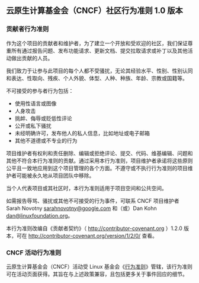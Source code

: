 云原生计算基金会（CNCF）社区行为准则 1.0 版本
---------------------------------------------

### 贡献者行为准则

作为这个项目的贡献者和维护者，为了建立一个开放和受欢迎的社区，我们保证尊重所有通过报告问题、发布功能请求、更新文档、提交拉取请求或补丁以及其他活动做出贡献的人员。

我们致力于让参与此项目的每个人都不受骚扰，无论其经验水平、性别、性别认同和表达、性取向、残疾、个人外貌、体型、人种、种族、年龄、宗教或国籍等。

不可接受的参与者行为包括：

-	使用性语言或图像
-	人身攻击
-	挑衅、侮辱或贬低性评论
-	公开或私下骚扰
-	未经明确许可，发布他人的私人信息，比如地址或电子邮箱
-	其他不道德或不专业的行为

项目维护者有权利和责任删除、编辑或拒绝评论、提交、代码、维基编辑、问题和其他不符合本行为准则的贡献。通过采用本行为准则，项目维护者承诺将这些原则公平且一致地应用到这个项目管理的各个方面。不遵守或不执行行为准则的项目维护者可能被永久地从项目团队中移除。

当个人代表项目或其社区时，本行为准则适用于项目空间和公共空间。

如需报告辱骂、骚扰或其他不可接受的行为事件，可联系 CNCF 项目维护者 Sarah Novotny <sarahnovotny@google.com> 和（或）Dan Kohn <dan@linuxfoundation.org>。

本行为准则改编自《贡献者契约》（ http://contributor-covenant.org ）1.2.0 版本，可在 http://contributor-covenant.org/version/1/2/0/ 查看。

### CNCF 活动行为准则

云原生计算基金会（CNCF）活动受 Linux 基金会《[行为准则](https://events.linuxfoundation.org/code-of-conduct/)》管辖，该行为准则可在活动页面获得。其旨在与上述政策兼容，且包括更多关于事件回应的细节。
